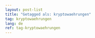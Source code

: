 ```yaml
---
layout: post-list
title: "Getagged als: kryptowaehrungen"  
tag: kryptowaehrungen
lang: de
ref: tag-kryptowaehrungen
---
```

